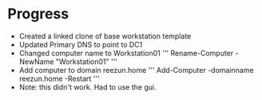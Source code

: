 # Progress
- Created a linked clone of base workstation template
- Updated Primary DNS to point to DC1
- Changed computer name to Workstation01
'''
Rename-Computer -NewName "Workstation01"
'''
- Add computer to domain reezun.home
'''
Add-Computer -domainname reezun.home -Restart
'''
- Note: this didn't work. Had to use the gui.